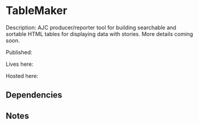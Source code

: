 # TableMaker

Description: AJC producer/reporter tool for building searchable and sortable HTML tables for displaying data with stories. More details coming soon.

Published:

Lives here:

Hosted here:

## Dependencies

## Notes